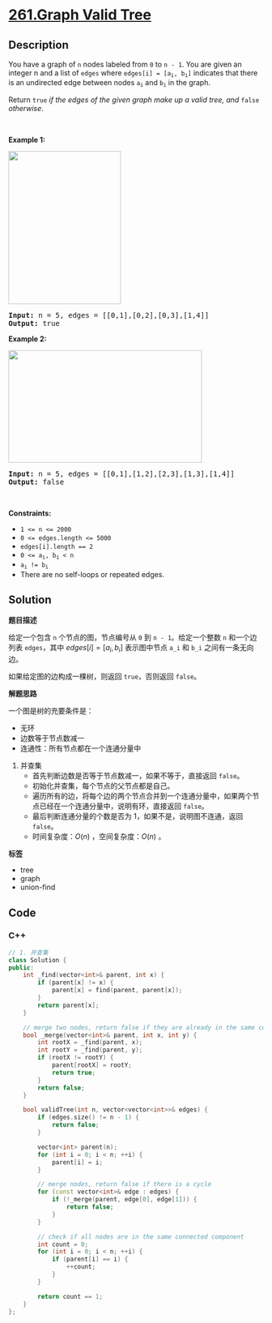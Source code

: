 # [261.Graph Valid Tree](https://leetcode.com/problems/graph-valid-tree/description/)

## Description

<p>You have a graph of <code>n</code> nodes labeled from <code>0</code> to <code>n - 1</code>. You are given an integer n and a list of <code>edges</code> where <code>edges[i] = [a<sub>i</sub>, b<sub>i</sub>]</code> indicates that there is an undirected edge between nodes <code>a<sub>i</sub></code> and <code>b<sub>i</sub></code> in the graph.</p>

<p>Return <code>true</code> <em>if the edges of the given graph make up a valid tree, and</em> <code>false</code> <em>otherwise</em>.</p>

<p>&nbsp;</p>
<p><strong class="example">Example 1:</strong></p>
<img alt="" src="https://fastly.jsdelivr.net/gh/doocs/leetcode@main/solution/0200-0299/0261.Graph%20Valid%20Tree/images/tree1-graph.jpg" style="width: 222px; height: 302px;" />
<pre>
<strong>Input:</strong> n = 5, edges = [[0,1],[0,2],[0,3],[1,4]]
<strong>Output:</strong> true
</pre>

<p><strong class="example">Example 2:</strong></p>
<img alt="" src="https://fastly.jsdelivr.net/gh/doocs/leetcode@main/solution/0200-0299/0261.Graph%20Valid%20Tree/images/tree2-graph.jpg" style="width: 382px; height: 222px;" />
<pre>
<strong>Input:</strong> n = 5, edges = [[0,1],[1,2],[2,3],[1,3],[1,4]]
<strong>Output:</strong> false
</pre>

<p>&nbsp;</p>
<p><strong>Constraints:</strong></p>

<ul>
  <li><code>1 &lt;= n &lt;= 2000</code></li>
  <li><code>0 &lt;= edges.length &lt;= 5000</code></li>
  <li><code>edges[i].length == 2</code></li>
  <li><code>0 &lt;= a<sub>i</sub>, b<sub>i</sub> &lt; n</code></li>
  <li><code>a<sub>i</sub> != b<sub>i</sub></code></li>
  <li>There are no self-loops or repeated edges.</li>
</ul>

## Solution

**题目描述**

给定一个包含 `n` 个节点的图，节点编号从 `0` 到 `n - 1`。给定一个整数 `n` 和一个边列表 `edges`，其中 $edges[i] = [a_i, b_i]$ 表示图中节点 `a_i` 和 `b_i` 之间有一条无向边。

如果给定图的边构成一棵树，则返回 `true`，否则返回 `false`。

**解题思路**

一个图是树的充要条件是：

- 无环
- 边数等于节点数减一
- 连通性：所有节点都在一个连通分量中

1. 并查集
   - 首先判断边数是否等于节点数减一，如果不等于，直接返回 `false`。
   - 初始化并查集，每个节点的父节点都是自己。
   - 遍历所有的边，将每个边的两个节点合并到一个连通分量中，如果两个节点已经在一个连通分量中，说明有环，直接返回 `false`。
   - 最后判断连通分量的个数是否为 1，如果不是，说明图不连通，返回 `false`。
   - 时间复杂度：$O(n)$ ，空间复杂度：$O(n)$ 。

**标签**

- tree
- graph
- union-find

<!-- code start -->
## Code

### C++

```cpp
// 1. 并查集
class Solution {
public:
    int _find(vector<int>& parent, int x) {
        if (parent[x] != x) {
            parent[x] = find(parent, parent[x]);
        }
        return parent[x];
    }

    // merge two nodes, return false if they are already in the same connected component
    bool _merge(vector<int>& parent, int x, int y) {
        int rootX = _find(parent, x);
        int rootY = _find(parent, y);
        if (rootX != rootY) {
            parent[rootX] = rootY;
            return true;
        }
        return false;
    }

    bool validTree(int n, vector<vector<int>>& edges) {
        if (edges.size() != n - 1) {
            return false;
        }

        vector<int> parent(n);
        for (int i = 0; i < n; ++i) {
            parent[i] = i;
        }

        // merge nodes, return false if there is a cycle
        for (const vector<int>& edge : edges) {
            if (!_merge(parent, edge[0], edge[1])) {
                return false;
            }
        }

        // check if all nodes are in the same connected component
        int count = 0;
        for (int i = 0; i < n; ++i) {
            if (parent[i] == i) {
                ++count;
            }
        }

        return count == 1;
    }
};
```

<!-- code end -->
